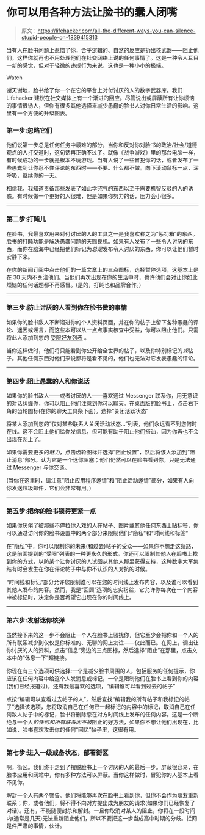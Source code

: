 # 你可以用各种方法让脸书的蠢人闭嘴

> 原文：<https://lifehacker.com/all-the-different-ways-you-can-silence-stupid-people-on-1839415313>

当有人在脸书问题上惹恼了你，合乎逻辑的、自然的反应是扔出核武器——阻止他们，这样你就再也不用处理他们在社交网络上说的任何事情了。这是一种令人耳目一新的感觉，但对于轻微的违规行为来说，这也是一种小小的极端。

Watch

谢天谢地，脸书给了你一个在它的平台上对付讨厌的人的数字武器库。我们 Lifehacker 建议在社交媒体上有一个渐进的回应。尽管说出或屏蔽所有让你烦恼的事情很诱人，但你有很多其他选择来减少愚蠢的脸书人对你日常生活的影响。这里有一个方便的升级图表。

### 第一步:忽略它们

他们说第一步总是任何任务中最难的部分，当你和反对你对脸书的政治/社会/道德观点的人打交道时，这句话再正确不过了。就像《战争游戏》里的那台电脑一样，有时候成功的一步就是根本不玩游戏。当有人说了一些冒犯你的话，或者发布了一些愚蠢到让你忍不住评论的东西时——不要。什么都不做。向下滚动鼠标一点，深呼吸，继续你的一天。

相信我，我知道责备那些发表了如此学究气的东西以至于需要机智反驳的人的诱惑。有时候做一个更好的人很难，但是如果你努力的话，压力会小很多。

* * *

### 第二步:打盹儿

在脸书，我最喜欢用来对付讨厌的人的工具之一是我喜欢称之为“惩罚箱”的东西。脸书的打盹功能是解决愚蠢问题的天赐良机。如果有人发布了一些令人讨厌的东西，而你在脑海中已经把他们标记为*总是*发布令人讨厌的东西，你可以让他们暂时安静下来。

在你的新闻订阅中点击他们的一篇文章上的三点图标，选择暂停选项，这基本上是在 30 天内不关注他们。当他们再次出现在你的生活中时，也许他们会对让你如此烦恼的任何话题都不再感冒。(是的，打盹也和品牌合作。)

* * *

### 第三步:防止讨厌的人看到你在脸书做的事情

如果你的脸书敌人不断溜进你的个人资料页面，并在你的帖子上留下各种愚蠢的评论、迷因或谣言，而这些本可以从一点点事实核查中受益，你可以阻止他们。只需将此人添加到您的 [受限好友列表](https://www.facebook.com/help/206571136073851) 。

当你这样做时，他们将只能看到你公开给全世界的帖子，以及你特别标记的*或*帖子。其他任何东西对他们来说都将是看不见的，他们也无法对它发表愚蠢的评论。

* * *

### **第四步:阻止愚蠢的人和你说话**

如果你的脸书敌人——或者讨厌的人——喜欢通过 Messenger 联系你，用无意识的对话纠缠你，你可以阻止他们注意到你可以聊天。在桌面版的脸书上，点击右下角的齿轮图标(在你的聊天工具条下面)。选择“关闭活跃状态”

将某人添加到您的“仅对某些联系人关闭活动状态...”列表，他们永远看不到您何时在线。这不会阻止他们给你发信息，但可能有助于阻止他们搭讪，因为你再也不会出现在网上了。

如果你需要更多的*魅力*，点击齿轮图标并选择“阻止设置”，然后将该人添加到“阻止消息”部分。认为它是一个迷你阻塞；他们仍然可以在脸书看到你，只是无法通过 Messenger 与你交谈。

(当你在这里时，请注意“阻止应用程序邀请”和“阻止活动邀请”部分，如果有人向你发送垃圾邮件，它们会非常有用。)

* * *

### 第五步:把你的脸书锁得更紧一点

如果你厌倦了被那些不停拉你入戏的人在帖子、图片或其他任何东西上贴标签，你可以通过访问你的脸书设置中的两个部分来限制他们:“隐私”和“时间线和标签”

在“隐私”中，你可以限制你的未来(和过去)帖子的受众——如果你不想走这条路，这是前面提到的“受限”列表的一种更永久的形式。你还可以限制其他人在脸书上找到你的方式，以防某个让你讨厌的人试图从其他人那里获得支持，这种数字大军集结有时会发生在你在评论帖子中与你不认识的人对抗的时候。

“时间线和标记”部分允许您限制谁可以在您的时间线上发布内容，以及谁可以看到其他人发布的内容。然而，我是“回顾”选项的忠实粉丝，它允许你每次在一个内容中被标记时，决定你是否希望它出现在你的时间线上。

* * *

### 第六步:发射迷你核弹

虽然接下来的这一步不会阻止一个人在脸书上骚扰你，但它至少会把你和一个人的所有联系减少到仅仅是你标准的、无聊的网上友谊——仅此而已。在网上，调出让你讨厌的人的资料，点击“信息”旁边的三点图标，然后选择“阻止”在那里，点击文本中的“休息一下”超链接。

你现在有三个选项可供选择:一个是减少脸书周围的人，包括服务的任何提示，你应该在任何内容中给这个人发消息或标记，一个是限制他们在脸书上看到你的内容(我们已经报道过)，还有我最喜欢的选项，“编辑谁可以看到过去的帖子”

点按“编辑可以查看过去帖子的人”，然后查找“编辑我的所有帖子和我标记的帖子”选择该选项，您将取消自己在任何已一起标记的内容中的标记，取消自己在任何敌人帖子中的标记，脸书将删除您在对方时间线上发布的任何内容。这是一个断绝与一个人*的任何和所有联系而不被*阻止的好方法，如果你不想让他们出现在，比如说，脸书喜欢攻击你的任何“回忆”帖子里，这很有用。

* * *

### 第七步:进入一级戒备状态，部署街区

啊，街区。我们终于走到了摆脱脸书上一个讨厌的人的最后一步。屏蔽很容易，在脸书应用和网站中，你有多种方法可以屏蔽。当你这样做时，冒犯你的人基本上看不见你。

解封一个人有两个警告。他们将能够再次在脸书上看到你，但你不会作为朋友重新联系；你，或者他们，将不得不向对方提出成为朋友的请求(如果你们已经恢复了对话)。还有，不能随便封杀和解封。一旦你取消对某人的阻止，你将在一段时间内(通常是几天)无法重新阻止他们，所以不要把这一步当成高中时期的分歧。拦网是件严肃的事情，伙计。